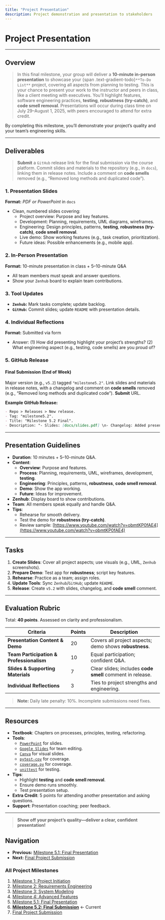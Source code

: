 ```yaml
---
title: "Project Presentation"
description: Project demonstration and presentation to stakeholders
---
```


# Project Presentation

---

## Overview

> In this final milestone, your group will deliver a **10-minute in-person presentation** to showcase your {span .text-gradient-todo}`**To-Do List**` project, covering all aspects from planning to testing. This is your chance to present your work to the instructor and peers in class, like a client meeting with executives. You’ll highlight features, software engineering practices, **testing**, **robustness (try-catch)**, and **code smell removal**. Presentations will occur during class time on July 29–August 1, 2025, with peers encouraged to attend for extra credit.

By completing this milestone, you’ll demonstrate your project’s quality and your team’s engineering skills.

---

## Deliverables

> **Submit** a `GitHub` release link for the final submission via the course platform. Commit slides and materials to the repository (e.g., in `docs`), linking them in release notes. Include a comment on **code smells** removed (e.g., “Removed long methods and duplicated code”).

### 1. **Presentation Slides**
**Format:** *PDF or PowerPoint* in `docs`  

- Clean, numbered slides covering:
  - Project overview: Purpose and key features.
  - Development: Planning, requirements, UML diagrams, wireframes.
  - Engineering: Design principles, patterns, **testing**, **robustness (try-catch)**, **code smell removal**.
  - Live demo: Show working features (e.g., task creation, prioritization).
  - Future ideas: Possible enhancements (e.g., mobile app).

### 2. **In-Person Presentation**
**Format:** 10-minute presentation in class + 5–10-minute Q&A  

- All team members must speak and answer questions.
- Show your `Zenhub` board to explain team contributions.

### 3. **Tool Updates**
- **`Zenhub`:** Mark tasks complete; update backlog.
- **`GitHub`:** Commit slides; update `README` with presentation details.

### 4. **Individual Reflections**
**Format:** Submitted via form  

- Answer: (1) How did presenting highlight your project’s strengths? (2) What engineering aspect (e.g., testing, code smells) are you proud of?

### 5. **GitHub Release**

#### Final Submission (End of Week)
Major version (e.g., `v5.2`) tagged `"milestone5.2"`. Link slides and materials in release notes, with a changelog and comment on **code smells** removed (e.g., “Removed long methods and duplicated code”). **Submit** URL.

**Example GitHub Release:**  
```markdown
- Repo > Releases > New release.
- Tag: "milestone5.2".
- Title: "Milestone 5.2 Final".
- Description: "- Slides: [docs/slides.pdf] \n- Changelog: Added presentation materials. \n- Code Smells Removed: Long methods, duplicated code."
```

---

## Presentation Guidelines

- **Duration**: 10 minutes + 5–10-minute Q&A.
- **Content**:
  - **Overview**: Purpose and features.
  - **Process**: Planning, requirements, UML, wireframes, development, **testing**.
  - **Engineering**: Principles, patterns, **robustness**, **code smell removal**.
  - **Demo**: Show the app working.
  - **Future**: Ideas for improvement.
- **Zenhub**: Display board to show contributions.
- **Team**: All members speak equally and handle Q&A.
- **Tips**:
  - Rehearse for smooth delivery.
  - Test the demo for **robustness (try-catch)**.
  - Review sample: [https://www.youtube.com/watch?v=obmtKP0fAE4](https://www.youtube.com/watch?v=obmtKP0fAE4)

---

## Tasks

1. **Create Slides**: Cover all project aspects; use visuals (e.g., UML, `Zenhub` screenshots).
2. **Prepare Demo**: Test app for **robustness**; script key features.
3. **Rehearse**: Practice as a team; assign roles.
4. **Update Tools**: Sync `Zenhub`/`GitHub`; update `README`.
5. **Release**: Create `v5.2` with slides, changelog, and **code smell** comment.

---

## Evaluation Rubric

Total: **40 points**. Assessed on clarity and professionalism.

| **Criteria**                       | **Points** | **Description**                                                                 |
|------------------------------------|------------|---------------------------------------------------------------------------------|
| **Presentation Content & Demo**    | 20         | Covers all project aspects; demo shows **robustness**.                           |
| **Team Participation & Professionalism** | 10    | Equal participation; confident Q&A.                                             |
| **Slides & Supporting Materials**  | 7          | Clear slides; includes **code smell** comment in release.                        |
| **Individual Reflections**         | 3          | Ties to project strengths and engineering.                                      |

> **Note:** Daily late penalty: 10%. Incomplete submissions need fixes.

---

## Resources

- **Textbook**: Chapters on processes, principles, testing, refactoring.
- **Tools**:
  - [`PowerPoint`](https://support.microsoft.com/en-us/powerpoint) for slides.
  - [`Google Slides`](https://www.google.com/slides/about/) for team editing.
  - [`Canva`](https://www.canva.com/) for visual slides.
  - [`pytest-cov`](https://pytest-cov.readthedocs.io/en/latest/) for coverage.
  - [`coverage.py`](https://coverage.readthedocs.io/en/latest/) for coverage.
  - [`unittest`](https://docs.python.org/3/library/unittest.html) for testing.
- **Tips**:
  - Highlight **testing** and **code smell removal**.
  - Ensure demo runs smoothly.
  - Test presentation setup.
- **Extra Credit**: 5 points for attending another presentation and asking questions.
- **Support**: Presentation coaching; peer feedback.

---

> **Show off your project’s quality—deliver a clear, confident presentation!**

## Navigation

- **Previous:** [Milestone 5.1: Final Presentation](milestone-5-1)
- **Next:** [Final Project Submission](final-submission)

### All Project Milestones
1. [Milestone 1: Project Initiation](milestone-1)
2. [Milestone 2: Requirements Engineering](milestone-2)
3. [Milestone 3: System Modeling](milestone-3)
4. [Milestone 4: Advanced Features](milestone-4)
5. [Milestone 5.1: Final Presentation](milestone-5-1)
6. **[Milestone 5.2: Final Submission](milestone-5-2)** ← Current
7. [Final Project Submission](final-submission)

